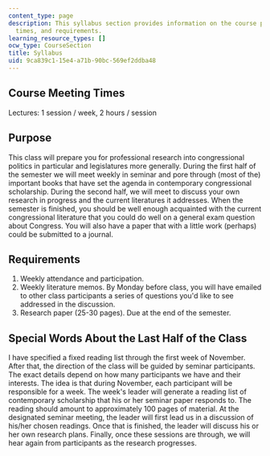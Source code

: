```yaml
---
content_type: page
description: This syllabus section provides information on the course purpose, meeting
  times, and requirements.
learning_resource_types: []
ocw_type: CourseSection
title: Syllabus
uid: 9ca839c1-15e4-a71b-90bc-569ef2ddba48
---
```


Course Meeting Times
--------------------

Lectures: 1 session / week, 2 hours / session

Purpose
-------

This class will prepare you for professional research into congressional politics in particular and legislatures more generally. During the first half of the semester we will meet weekly in seminar and pore through (most of the) important books that have set the agenda in contemporary congressional scholarship. During the second half, we will meet to discuss your own research in progress and the current literatures it addresses. When the semester is finished, you should be well enough acquainted with the current congressional literature that you could do well on a general exam question about Congress. You will also have a paper that with a little work (perhaps) could be submitted to a journal.

Requirements
------------

1.  Weekly attendance and participation.
2.  Weekly literature memos. By Monday before class, you will have emailed to other class participants a series of questions you'd like to see addressed in the discussion.
3.  Research paper (25-30 pages). Due at the end of the semester.

Special Words About the Last Half of the Class
----------------------------------------------

I have specified a fixed reading list through the first week of November. After that, the direction of the class will be guided by seminar participants. The exact details depend on how many participants we have and their interests. The idea is that during November, each participant will be responsible for a week. The week's leader will generate a reading list of contemporary scholarship that his or her seminar paper responds to. The reading should amount to approximately 100 pages of material. At the designated seminar meeting, the leader will first lead us in a discussion of his/her chosen readings. Once that is finished, the leader will discuss his or her own research plans. Finally, once these sessions are through, we will hear again from participants as the research progresses.